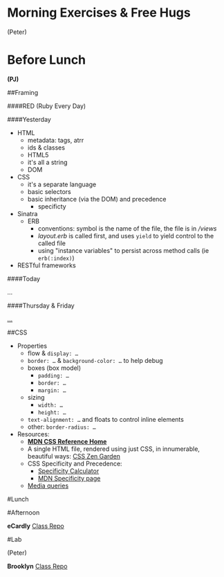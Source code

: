 # Morning Exercises & Free Hugs

(Peter)

# Before Lunch

**(PJ)**

##Framing

####RED (Ruby Every Day)

####Yesterday

* HTML
   * metadata: tags, atrr
   * ids & classes
   * HTML5
   * it's all a string
   * DOM
* CSS
   * it's a separate language
   * basic selectors
   * basic inheritance (via the DOM) and precedence
      * specificty
* Sinatra
   * ERB
      * conventions: symbol is the name of the file, the file is in */views*
      * *layout.erb* is called first, and uses `yield` to yield control to the called file
      * using "instance variables" to persist across method calls (ie `erb(:index)`)
* RESTful frameworks

####Today

…

####Thursday & Friday

[…](https://github.com/ga-students/WDI_NYC_Array_Work/blob/master/w02/README.md)

##CSS

* Properties
   * flow & `display: …`
   * `border: …` & `background-color: …` to help debug
   * boxes (box model)
      * `padding: …`
      * `border: …`
      * `margin: …`
   * sizing
      * `width: …`
      * `height: …`
   * `text-alignment: …` and floats to control inline elements
   * other: `border-radius: …`
* Resources:
   * **[MDN CSS Reference Home](https://developer.mozilla.org/en-US/docs/Web/CSS/Reference)**
   * A single HTML file, rendered using just CSS, in innumerable, beautiful ways: [CSS Zen Garden](http://www.csszengarden.com/)
   * CSS Specificity and Precedence:
      * [Specificity Calculator](http://specificity.keegan.st/)
      * [MDN Specificity page](https://developer.mozilla.org/en-US/docs/Web/CSS/Specificity?redirectlocale=en-US&redirectslug=CSS%2FSpecificity)
   * [Media queries](http://caniuse.com/)
   
#Lunch

#Afternoon

**eCardly**
[Class Repo](https://github.com/ga-students/WDI_NYC_Array_Work/tree/master/w02/d03/Instructor/ecardly-solution)


#Lab

(Peter)

**Brooklyn**
[Class Repo](https://github.com/ga-students/WDI_NYC_Array_Work/tree/master/w02/d03/ASSIGNMENT_FILES/brooklyn-source)

